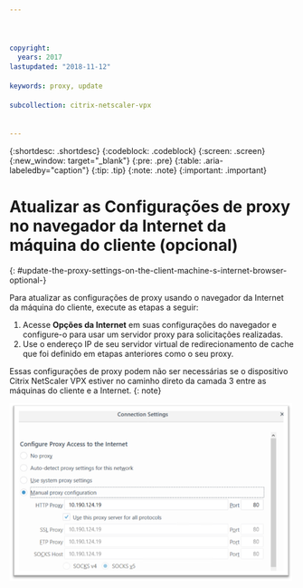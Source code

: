 ```yaml
---



copyright:
  years: 2017
lastupdated: "2018-11-12"

keywords: proxy, update

subcollection: citrix-netscaler-vpx


---
```


{:shortdesc: .shortdesc}
{:codeblock: .codeblock}
{:screen: .screen}
{:new_window: target="_blank"}
{:pre: .pre}
{:table: .aria-labeledby="caption"}
{:tip: .tip}
{:note: .note}
{:important: .important}

# Atualizar as Configurações de proxy no navegador da Internet da máquina do cliente (opcional)
{: #update-the-proxy-settings-on-the-client-machine-s-internet-browser-optional-}

Para atualizar as configurações de proxy usando o navegador da Internet da máquina do cliente, execute as etapas a seguir:

1. Acesse **Opções da Internet** em suas configurações do navegador e configure-o para usar um servidor proxy para solicitações realizadas.
2. Use o endereço IP de seu servidor virtual de redirecionamento de cache que foi definido em etapas anteriores como o seu proxy.

Essas configurações de proxy podem não ser necessárias se o dispositivo Citrix NetScaler VPX estiver no caminho direto da camada 3 entre as máquinas do cliente e a Internet.
{: note}

<img src="images/fp17.png" alt="drawing" style="width: 500px;"/>
